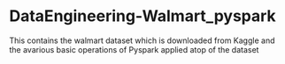 # DataEngineering-Walmart_pyspark

This contains the walmart dataset which is downloaded from Kaggle and the avarious basic operations of Pyspark applied atop of the dataset
